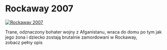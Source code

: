 Rockaway 2007 
=============
[![Rockaway 2007 ](http://vidos.pl/images/player.gif)](http://vidos.pl/rockaway-2007)

 Trane, odznaczony bohater wojny z Afganistanu, wraca do domu po tym jak jego żona i dziecko zostają brutalnie zamordowani w Rockaway, zobacz pełny opis
